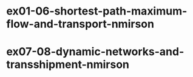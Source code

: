 # ex01-06-shortest-path-maximum-flow-and-transport-nmirson
# ex07-08-dynamic-networks-and-transshipment-nmirson
